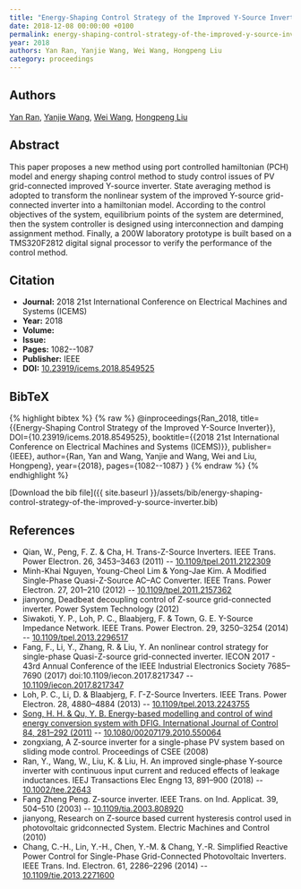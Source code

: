 ```yaml
---
title: "Energy-Shaping Control Strategy of the Improved Y-Source Inverter"
date: 2018-12-08 00:00:00 +0100
permalink: energy-shaping-control-strategy-of-the-improved-y-source-inverter
year: 2018
authors: Yan Ran, Yanjie Wang, Wei Wang, Hongpeng Liu
category: proceedings
---
```

 
## Authors
[Yan Ran](authors/yan-ran), [Yanjie Wang](authors/yanjie-wang), [Wei Wang](authors/wei-wang), [Hongpeng Liu](authors/hongpeng-liu)
 
## Abstract
This paper proposes a new method using port controlled hamiltonian (PCH) model and energy shaping control method to study control issues of PV grid-connected improved Y-source inverter. State averaging method is adopted to transform the nonlinear system of the improved Y-source grid-connected inverter into a hamiltonian model. According to the control objectives of the system, equilibrium points of the system are determined, then the system controller is designed using interconnection and damping assignment method. Finally, a 200W laboratory prototype is built based on a TMS320F2812 digital signal processor to verify the performance of the control method.
 
## Citation
- **Journal:** 2018 21st International Conference on Electrical Machines and Systems (ICEMS)
- **Year:** 2018
- **Volume:** 
- **Issue:** 
- **Pages:** 1082--1087
- **Publisher:** IEEE
- **DOI:** [10.23919/icems.2018.8549525](https://doi.org/10.23919/icems.2018.8549525)
 
## BibTeX
{% highlight bibtex %}
{% raw %}
@inproceedings{Ran_2018,
  title={{Energy-Shaping Control Strategy of the Improved Y-Source Inverter}},
  DOI={10.23919/icems.2018.8549525},
  booktitle={{2018 21st International Conference on Electrical Machines and Systems (ICEMS)}},
  publisher={IEEE},
  author={Ran, Yan and Wang, Yanjie and Wang, Wei and Liu, Hongpeng},
  year={2018},
  pages={1082--1087}
}
{% endraw %}
{% endhighlight %}
 
[Download the bib file]({{ site.baseurl }}/assets/bib/energy-shaping-control-strategy-of-the-improved-y-source-inverter.bib)
 
## References
- Qian, W., Peng, F. Z. & Cha, H. Trans-Z-Source Inverters. IEEE Trans. Power Electron. 26, 3453–3463 (2011) -- [10.1109/tpel.2011.2122309](https://doi.org/10.1109/tpel.2011.2122309)
- Minh-Khai Nguyen, Young-Cheol Lim & Yong-Jae Kim. A Modified Single-Phase Quasi-Z-Source AC–AC Converter. IEEE Trans. Power Electron. 27, 201–210 (2012) -- [10.1109/tpel.2011.2157362](https://doi.org/10.1109/tpel.2011.2157362)
- jianyong, Deadbeat decoupling control of Z-source grid-connected inverter. Power System Technology (2012)
- Siwakoti, Y. P., Loh, P. C., Blaabjerg, F. & Town, G. E. Y-Source Impedance Network. IEEE Trans. Power Electron. 29, 3250–3254 (2014) -- [10.1109/tpel.2013.2296517](https://doi.org/10.1109/tpel.2013.2296517)
- Fang, F., Li, Y., Zhang, R. & Liu, Y. An nonlinear control strategy for single-phase Quasi-Z-source grid-connected inverter. IECON 2017 - 43rd Annual Conference of the IEEE Industrial Electronics Society 7685–7690 (2017) doi:10.1109/iecon.2017.8217347 -- [10.1109/iecon.2017.8217347](https://doi.org/10.1109/iecon.2017.8217347)
- Loh, P. C., Li, D. & Blaabjerg, F. Γ-Z-Source Inverters. IEEE Trans. Power Electron. 28, 4880–4884 (2013) -- [10.1109/tpel.2013.2243755](https://doi.org/10.1109/tpel.2013.2243755)
- [Song, H. H. & Qu, Y. B. Energy-based modelling and control of wind energy conversion system with DFIG. International Journal of Control 84, 281–292 (2011)](energy-based-modelling-and-control-of-wind-energy-conversion-system-with-dfig) -- [10.1080/00207179.2010.550064](https://doi.org/10.1080/00207179.2010.550064)
- zongxiang, A Z-source inverter for a single-phase PV system based on sliding mode control. Proceedings of CSEE (2008)
- Ran, Y., Wang, W., Liu, K. & Liu, H. An improved single‐phase Y‐source inverter with continuous input current and reduced effects of leakage inductances. IEEJ Transactions Elec Engng 13, 891–900 (2018) -- [10.1002/tee.22643](https://doi.org/10.1002/tee.22643)
- Fang Zheng Peng. Z-source inverter. IEEE Trans. on Ind. Applicat. 39, 504–510 (2003) -- [10.1109/tia.2003.808920](https://doi.org/10.1109/tia.2003.808920)
- jianyong, Research on Z-source based current hysteresis control used in photovoltaic gridconnected System. Electric Machines and Control (2010)
- Chang, C.-H., Lin, Y.-H., Chen, Y.-M. & Chang, Y.-R. Simplified Reactive Power Control for Single-Phase Grid-Connected Photovoltaic Inverters. IEEE Trans. Ind. Electron. 61, 2286–2296 (2014) -- [10.1109/tie.2013.2271600](https://doi.org/10.1109/tie.2013.2271600)

